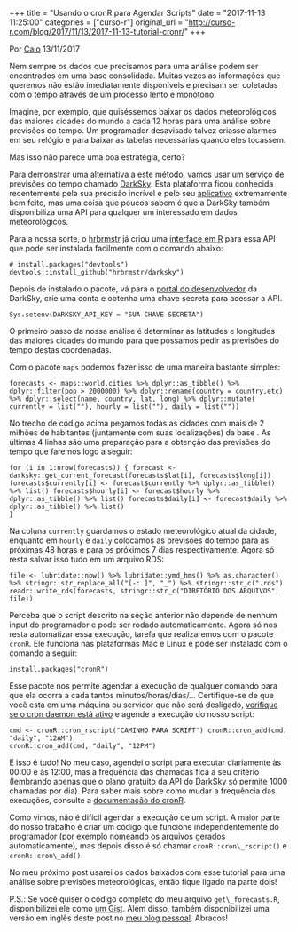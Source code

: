 +++
title = "Usando o cronR para Agendar Scripts"
date = "2017-11-13 11:25:00"
categories = ["curso-r"]
original_url = "http://curso-r.com/blog/2017/11/13/2017-11-13-tutorial-cronr/"
+++

<p class="text-muted text-uppercase mb-small text-right">
Por <a href="http://curso-r.com/author/caio">Caio</a> 13/11/2017
</p>
<p>
Nem sempre os dados que precisamos para uma análise podem ser
encontrados em uma base consolidada. Muitas vezes as informações que
queremos não estão imediatamente disponíveis e precisam ser coletadas
com o tempo através de um processo lento e monótono.
</p>
<p>
Imagine, por exemplo, que quiséssemos baixar os dados meteorológicos das
maiores cidades do mundo a cada 12 horas para uma análise sobre
previsões do tempo. Um programador desavisado talvez criasse alarmes em
seu relógio e para baixar as tabelas necessárias quando eles tocassem.
</p>
<p>
Mas isso não parece uma boa estratégia, certo?
</p>
<p>
Para demonstrar uma alternativa a este método, vamos usar um serviço de
previsões do tempo chamado <a href="https://darksky.net/">DarkSky</a>.
Esta plataforma ficou conhecida recentemente pela sua precisão incrível
e pelo seu
<a href="https://play.google.com/store/apps/details?id=net.darksky.darksky&amp;hl=en">aplicativo</a>
extremamente bem feito, mas uma coisa que poucos sabem é que a DarkSky
também disponibiliza uma API para qualquer um interessado em dados
meteorológicos.
</p>
<p>
Para a nossa sorte, o <a href="https://github.com/hrbrmstr">hrbrmstr</a>
já criou uma <a href="https://github.com/hrbrmstr/darksky">interface em
R</a> para essa API que pode ser instalada facilmente com o comando
abaixo:
</p>
<pre class="r"><code># install.packages(&quot;devtools&quot;)
devtools::install_github(&quot;hrbrmstr/darksky&quot;)</code></pre>
<p>
Depois de instalado o pacote, vá para o
<a href="https://darksky.net/dev">portal do desenvolvedor</a> da
DarkSky, crie uma conta e obtenha uma chave secreta para acessar a API.
</p>
<pre class="r"><code>Sys.setenv(DARKSKY_API_KEY = &quot;SUA CHAVE SECRETA&quot;)</code></pre>

<p>
O primeiro passo da nossa análise é determinar as latitudes e longitudes
das maiores cidades do mundo para que possamos pedir as previsões do
tempo destas coordenadas.
</p>
<p>
Com o pacote <code>maps</code> podemos fazer isso de uma maneira
bastante simples:
</p>
<pre class="r"><code>forecasts &lt;- maps::world.cities %&gt;% dplyr::as_tibble() %&gt;% dplyr::filter(pop &gt; 2000000) %&gt;% dplyr::rename(country = country.etc) %&gt;% dplyr::select(name, country, lat, long) %&gt;% dplyr::mutate( currently = list(&quot;&quot;), hourly = list(&quot;&quot;), daily = list(&quot;&quot;))</code></pre>
<p>
No trecho de código acima pegamos todas as cidades com mais de 2 milhões
de habitantes (juntamente com suas localizações) da base
<code><maps::world.cities></code>. As últimas 4 linhas são uma
preparação para a obtenção das previsões do tempo que faremos logo a
seguir:
</p>
<pre class="r"><code>for (i in 1:nrow(forecasts)) { forecast &lt;- darksky::get_current_forecast(forecasts$lat[i], forecasts$long[i]) forecasts$currently[i] &lt;- forecast$currently %&gt;% dplyr::as_tibble() %&gt;% list() forecasts$hourly[i] &lt;- forecast$hourly %&gt;% dplyr::as_tibble() %&gt;% list() forecasts$daily[i] &lt;- forecast$daily %&gt;% dplyr::as_tibble() %&gt;% list()
}</code></pre>
<p>
Na coluna <code>currently</code> guardamos o estado meteorológico atual
da cidade, enquanto em <code>hourly</code> e <code>daily</code>
colocamos as previsões do tempo para as próximas 48 horas e para os
próximos 7 dias respectivamente. Agora só resta salvar isso tudo em um
arquivo RDS:
</p>
<pre class="r"><code>file &lt;- lubridate::now() %&gt;% lubridate::ymd_hms() %&gt;% as.character() %&gt;% stringr::str_replace_all(&quot;[-: ]&quot;, &quot;_&quot;) %&gt;% stringr::str_c(&quot;.rds&quot;)&#xA0; readr::write_rds(forecasts, stringr::str_c(&quot;DIRET&#xD3;RIO DOS ARQUIVOS&quot;, file))</code></pre>

<p>
Perceba que o script descrito na seção anterior não depende de nenhum
input do programador e pode ser rodado automaticamente. Agora só nos
resta automatizar essa execução, tarefa que realizaremos com o pacote
<code>cronR</code>. Ele funciona nas plataformas Mac e Linux e pode ser
instalado com o comando a seguir:
</p>
<pre class="r"><code>install.packages(&quot;cronR&quot;)</code></pre>
<p>
Esse pacote nos permite agendar a execução de qualquer comando para que
ela ocorra a cada tantos minutos/horas/dias/… Certifique-se de que você
está em uma máquina ou servidor que não será desligado,
<a href="https://en.wikipedia.org/wiki/Cron">verifique se o cron daemon
está ativo</a> e agende a execução do nosso script:
</p>
<pre class="r"><code>cmd &lt;- cronR::cron_rscript(&quot;CAMINHO PARA SCRIPT&quot;) cronR::cron_add(cmd, &quot;daily&quot;, &quot;12AM&quot;)
cronR::cron_add(cmd, &quot;daily&quot;, &quot;12PM&quot;)</code></pre>
<p>
E isso é tudo! No meu caso, agendei o script para executar diariamente
às 00:00 e às 12:00, mas a frequência das chamadas fica a seu critério
(lembrando apenas que o plano gratuito da API do DarkSky só permite 1000
chamadas por dia). Para saber mais sobre como mudar a frequência das
execuções, consulte a
<a href="https://github.com/bnosac/cronR">documentação do cronR</a>.
</p>

<p>
Como vimos, não é difícil agendar a execução de um script. A maior parte
do nosso trabalho é criar um código que funcione independentemente do
programador (por exemplo nomeando os arquivos gerados automaticamente),
mas depois disso é só chamar <code>cronR::cron\_rscript()</code> e
<code>cronR::cron\_add()</code>.
</p>
<p>
No meu próximo post usarei os dados baixados com esse tutorial para uma
análise sobre previsões meteorológicas, então fique ligado na parte
dois!
</p>
<p>
P.S.: Se você quiser o código completo do meu arquivo
<code>get\_forecasts.R</code>, disponibilizei ele como
<a href="https://gist.github.com/ctlente/997f603f05883fcda573d96e310dad69">um
Gist</a>. Além disso, também disponibilizei uma versão em inglês deste
post no <a href="http://ctlente.com/en/cloudy-cron/">meu blog
pessoal</a>. Abraços!
</p>

